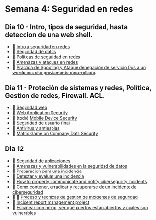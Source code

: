 # Semana 4: Seguridad en redes

## Dia 10 -  Intro, tipos de seguridad, hasta deteccion de una web shell.

- 📗 [Intro a seguridad en redes](./types-of-network-security.md)
- 📗 [Seguridad de datos](./data-security.md)
- 📗 [Políticas de seguridad en redes](./network-security-policies.md)
- 📗 [Amenazas y ataques en redes](./threats-atacks-network.es.md)
- 🧪 [Practica de Spoofing y Ataque denegación de servicio Dos a un wordpress site previamente desarrollado](https://github.com/breatheco-de/spoofing-and-DoS-lab).

## Dia 11 - Proteción de sistemas y redes, Política, Gestion de redes, Firewall. ACL.

- 📗 [Seguridad web](./web-security.es.md)
- 📗 [Web Application Security](./web-application-security-solutions.md)
- 📗 (todo) [Mobile Device Security](./mobile-device-security.md)
- 📗 [Seguridad de usuario final](./enduser-network-security.es.md)
- 📗 [Antivirus y antiespias](./antivirus-spyware.md)
- 🧪 [Matrix Game on Company Data Security](https://github.com/breatheco-de/matrix-game-data-security)

## Dia 12

- 📗 [Seguridad de aplicaciones](./application-security.md)
- 📗 [Amenazas y vulnerabilidades en la seguridad de datos](./threats-vulnerabilities-data-security.md)
- 📗 [Preparacion para una incidencia](https://github.com/4GeeksAcademy/cybersecurity-syllabus/blob/main/04-seguridad-redes-1/preparing-for-cybersecurity-incident.md)
- 📗 [Detectar y evaluar una incidencia](https://github.com/4GeeksAcademy/cybersecurity-syllabus/blob/main/04-seguridad-redes-1/incident-management-detect-evaluate.md)
- 📗 [How to properly communicate and notify cibersegurity incidents](https://github.com/4GeeksAcademy/cybersecurity-syllabus/blob/main/04-seguridad-redes-1/declaring-notifying-cibersecurity-incident.md)
- 📗 [Como contener, erradicar y recuperarse de un incidente de ciberseguridad](https://github.com/4GeeksAcademy/cybersecurity-syllabus/blob/main/04-seguridad-redes-1/incident-managment-containment-and-eradication.md) 
- 📗 🔖 [Proceso y técnicas de gestión de incidentes de seguridad](./incident-management-process-best-pracices.md)
- 🧪 [Incident report management project](https://github.com/breatheco-de/incident-report-for-sql-injection-exercise-project)
- 🧪 [Escanear con nmap, ver que puertos estan abiertos y cuales son vulnerables](https://github.com/breatheco-de/scan-with-nmap-practice)

